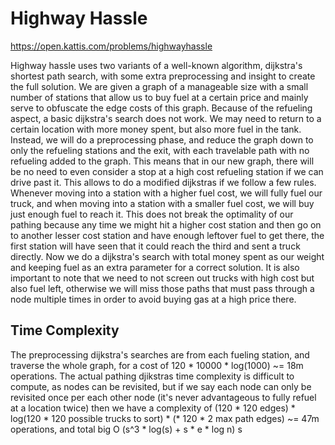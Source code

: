 # Highway Hassle

https://open.kattis.com/problems/highwayhassle

Highway hassle uses two variants of a well-known algorithm, dijkstra's shortest path search, with some extra preprocessing and insight to create the full solution. We are given a graph of a manageable size with a small number of stations that allow us to buy fuel at a certain price and mainly serve to obfuscate the edge costs of this graph. Because of the refueling aspect, a basic dijkstra's search does not work. We may need to return to a certain location with more money spent, but also more fuel in the tank. Instead, we will do a preprocessing phase, and reduce the graph down to only the refueling stations and the exit, with each travelable path with no refueling added to the graph. This means that in our new graph, there will be no need to even consider a stop at a high cost refueling station if we can drive past it. This allows to do a modified dijkstras if we follow a few rules. Whenever moving into a station with a higher fuel cost, we will fully fuel our truck, and when moving into a station with a smaller fuel cost, we will buy just enough fuel to reach it. This does not break the optimality of our pathing because any time we might hit a higher cost station and then go on to another lesser cost station and have enough leftover fuel to get there, the first station will have seen that it could reach the third and sent a truck directly. Now we do a dijkstra's search with total money spent as our weight and keeping fuel as an extra parameter for a correct solution. It is also important to note that we need to not screen out trucks with high cost but also fuel left, otherwise we will miss those paths that must pass through a node multiple times in order to avoid buying gas at a high price there.

## Time Complexity
The preprocessing dijkstra's searches are from each fueling station, and traverse the whole graph, for a cost of 120 \* 10000 \* log(1000) ~= 18m operations. The actual pathing djikstras time complexity is difficult to compute, as nodes can be revisited, but if we say each node can only be revisited once per each other node (it's never advantageous to fully refuel at a location twice) then we have a complexity of (120 \* 120 edges) \* log(120 \* 120 possible trucks to sort) \* (\* 120 * 2 max path edges) ~= 47m operations, and total big O (s^3 \* log(s) + s \* e \* log n)
s